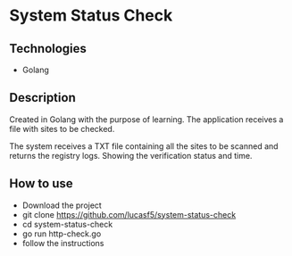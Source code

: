 # System Status Check
## Technologies
- Golang
## Description
Created in Golang with the purpose of learning. The application receives a file with sites to be checked.

The system receives a TXT file containing all the sites to be scanned and returns the registry logs. Showing the verification status and time.
## How to use
- Download the project
- git clone https://github.com/lucasf5/system-status-check
- cd system-status-check
- go run http-check.go
- follow the instructions

